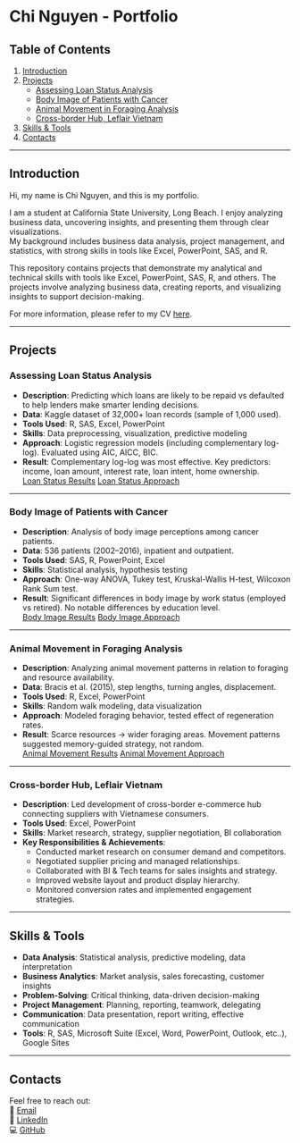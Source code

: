 # Chi Nguyen - Portfolio

## Table of Contents
1. [Introduction](#introduction)  
2. [Projects](#projects)  
   - [Assessing Loan Status Analysis](#assessing-loan-status-analysis)  
   - [Body Image of Patients with Cancer](#body-image-of-patients-with-cancer)  
   - [Animal Movement in Foraging Analysis](#animal-movement-in-foraging-analysis)  
   - [Cross-border Hub, Leflair Vietnam](#cross-border-hub-leflair-vietnam)  
3. [Skills & Tools](#skills--tools)  
4. [Contacts](#contacts)  

---

## Introduction
Hi, my name is Chi Nguyen, and this is my portfolio.

I am a student at California State University, Long Beach. I enjoy analyzing business data, uncovering insights, and presenting them through clear visualizations.  
My background includes business data analysis, project management, and statistics, with strong skills in tools like Excel, PowerPoint, SAS, and R.

This repository contains projects that demonstrate my analytical and technical skills with tools like Excel, PowerPoint, SAS, R, and others. The projects involve analyzing business data, creating reports, and visualizing insights to support decision-making.

For more information, please refer to my CV [here](Chi_Nguyen_CV.pdf). 

---

## Projects

### Assessing Loan Status Analysis
- **Description**: Predicting which loans are likely to be repaid vs defaulted to help lenders make smarter lending decisions.  
- **Data**: Kaggle dataset of 32,000+ loan records (sample of 1,000 used).  
- **Tools Used**: R, SAS, Excel, PowerPoint  
- **Skills**: Data preprocessing, visualization, predictive modeling  
- **Approach**: Logistic regression models (including complementary log-log). Evaluated using AIC, AICC, BIC.  
- **Result**: Complementary log-log was most effective. Key predictors: income, loan amount, interest rate, loan intent, home ownership.  
[Loan Status Results](Loan_Status_Results.pdf)  [Loan Status Approach](Loan_Status_Approach.pdf)  

---

### Body Image of Patients with Cancer
- **Description**: Analysis of body image perceptions among cancer patients.  
- **Data**: 536 patients (2002–2016), inpatient and outpatient.  
- **Tools Used**: SAS, R, PowerPoint, Excel  
- **Skills**: Statistical analysis, hypothesis testing  
- **Approach**: One-way ANOVA, Tukey test, Kruskal-Wallis H-test, Wilcoxon Rank Sum test.  
- **Result**: Significant differences in body image by work status (employed vs retired). No notable differences by education level.  
[Body Image Results](Body_Image_Results.pdf)  [Body Image Approach](Body_Image_Approach.pdf)  

---

### Animal Movement in Foraging Analysis
- **Description**: Analyzing animal movement patterns in relation to foraging and resource availability.  
- **Data**: Bracis et al. (2015), step lengths, turning angles, displacement.  
- **Tools Used**: R, Excel, PowerPoint  
- **Skills**: Random walk modeling, data visualization  
- **Approach**: Modeled foraging behavior, tested effect of regeneration rates.   
- **Result**: Scarce resources → wider foraging areas. Movement patterns suggested memory-guided strategy, not random.  
[Animal Movement Results](Animal_Movement_Results.pdf)  [Animal Movement Approach](Animal_Movement_Approach.pdf) 

---

### Cross-border Hub, Leflair Vietnam
- **Description**: Led development of cross-border e-commerce hub connecting suppliers with Vietnamese consumers.  
- **Tools Used**: Excel, PowerPoint  
- **Skills**: Market research, strategy, supplier negotiation, BI collaboration  
- **Key Responsibilities & Achievements**:  
  - Conducted market research on consumer demand and competitors.  
  - Negotiated supplier pricing and managed relationships.  
  - Collaborated with BI & Tech teams for sales insights and strategy.  
  - Improved website layout and product display hierarchy.  
  - Monitored conversion rates and implemented engagement strategies.  

---

## Skills & Tools
- **Data Analysis**: Statistical analysis, predictive modeling, data interpretation  
- **Business Analytics**: Market analysis, sales forecasting, customer insights  
- **Problem-Solving**: Critical thinking, data-driven decision-making  
- **Project Management**: Planning, reporting, teamwork, delegating  
- **Communication**: Data presentation, report writing, effective communication  
- **Tools**: R, SAS, Microsoft Suite (Excel, Word, PowerPoint, Outlook, etc..), Google Sites  

---

## Contacts
Feel free to reach out:  
📧 [Email](mailto:christine.nguyen2501@gmail.com)  
🔗 [LinkedIn](https://www.linkedin.com/in/chinguyenvn/)  
💻 [GitHub](http://github.com/chi-chinguyen/Chi-Nguyen---Portfolio)  
